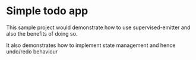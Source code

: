 # Simple todo app

This sample project would demonstrate how to use supervised-emitter and also the benefits of doing so.

It also demonstrates how to implement state management and hence undo/redo behaviour